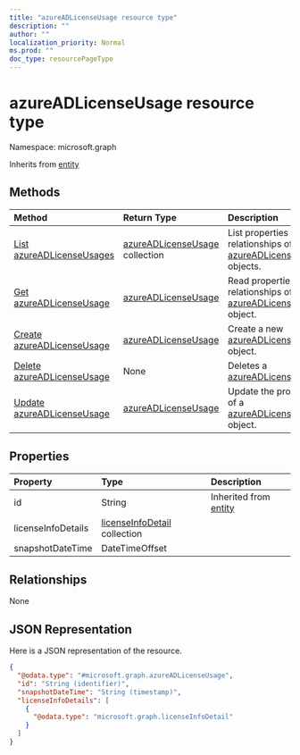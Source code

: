 ```yaml
---
title: "azureADLicenseUsage resource type"
description: ""
author: ""
localization_priority: Normal
ms.prod: ""
doc_type: resourcePageType
---
```


# azureADLicenseUsage resource type


Namespace: microsoft.graph




Inherits from [entity](../resources/entity.md)

## Methods
|Method|Return Type|Description|
|:---|:---|:---|
|[List azureADLicenseUsages](../api/azureadlicenseusage-list.md)|[azureADLicenseUsage](../resources/azureadlicenseusage.md) collection|List properties and relationships of the [azureADLicenseUsage](../resources/azureadlicenseusage.md) objects.|
|[Get azureADLicenseUsage](../api/azureadlicenseusage-get.md)|[azureADLicenseUsage](../resources/azureadlicenseusage.md)|Read properties and relationships of the [azureADLicenseUsage](../resources/azureadlicenseusage.md) object.|
|[Create azureADLicenseUsage](../api/azureadlicenseusage-create.md)|[azureADLicenseUsage](../resources/azureadlicenseusage.md)|Create a new [azureADLicenseUsage](../resources/azureadlicenseusage.md) object.|
|[Delete azureADLicenseUsage](../api/azureadlicenseusage-delete.md)|None|Deletes a [azureADLicenseUsage](../resources/azureadlicenseusage.md).|
|[Update azureADLicenseUsage](../api/azureadlicenseusage-update.md)|[azureADLicenseUsage](../resources/azureadlicenseusage.md)|Update the properties of a [azureADLicenseUsage](../resources/azureadlicenseusage.md) object.|

## Properties
|Property|Type|Description|
|:---|:---|:---|
|id|String| Inherited from [entity](../resources/entity.md)|
|licenseInfoDetails|[licenseInfoDetail](../resources/licenseinfodetail.md) collection||
|snapshotDateTime|DateTimeOffset||

## Relationships
None

## JSON Representation
Here is a JSON representation of the resource.
<!-- {
  "blockType": "resource",
  "keyProperty": "id",
  "@odata.type": "microsoft.graph.azureADLicenseUsage",
  "baseType": "microsoft.graph.entity",
  "openType": false
}
-->
``` json
{
  "@odata.type": "#microsoft.graph.azureADLicenseUsage",
  "id": "String (identifier)",
  "snapshotDateTime": "String (timestamp)",
  "licenseInfoDetails": [
    {
      "@odata.type": "microsoft.graph.licenseInfoDetail"
    }
  ]
}
```

